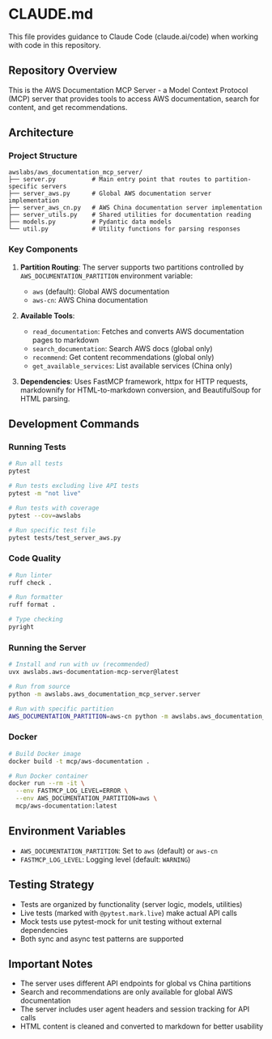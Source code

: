 # CLAUDE.md

This file provides guidance to Claude Code (claude.ai/code) when working with code in this repository.

## Repository Overview

This is the AWS Documentation MCP Server - a Model Context Protocol (MCP) server that provides tools to access AWS documentation, search for content, and get recommendations.

## Architecture

### Project Structure
```
awslabs/aws_documentation_mcp_server/
├── server.py          # Main entry point that routes to partition-specific servers
├── server_aws.py      # Global AWS documentation server implementation
├── server_aws_cn.py   # AWS China documentation server implementation
├── server_utils.py    # Shared utilities for documentation reading
├── models.py          # Pydantic data models
└── util.py            # Utility functions for parsing responses
```

### Key Components

1. **Partition Routing**: The server supports two partitions controlled by `AWS_DOCUMENTATION_PARTITION` environment variable:
   - `aws` (default): Global AWS documentation
   - `aws-cn`: AWS China documentation

2. **Available Tools**:
   - `read_documentation`: Fetches and converts AWS documentation pages to markdown
   - `search_documentation`: Search AWS docs (global only)
   - `recommend`: Get content recommendations (global only)
   - `get_available_services`: List available services (China only)

3. **Dependencies**: Uses FastMCP framework, httpx for HTTP requests, markdownify for HTML-to-markdown conversion, and BeautifulSoup for HTML parsing.

## Development Commands

### Running Tests
```bash
# Run all tests
pytest

# Run tests excluding live API tests
pytest -m "not live"

# Run tests with coverage
pytest --cov=awslabs

# Run specific test file
pytest tests/test_server_aws.py
```

### Code Quality
```bash
# Run linter
ruff check .

# Run formatter
ruff format .

# Type checking
pyright
```

### Running the Server
```bash
# Install and run with uv (recommended)
uvx awslabs.aws-documentation-mcp-server@latest

# Run from source
python -m awslabs.aws_documentation_mcp_server.server

# Run with specific partition
AWS_DOCUMENTATION_PARTITION=aws-cn python -m awslabs.aws_documentation_mcp_server.server
```

### Docker
```bash
# Build Docker image
docker build -t mcp/aws-documentation .

# Run Docker container
docker run --rm -it \
  --env FASTMCP_LOG_LEVEL=ERROR \
  --env AWS_DOCUMENTATION_PARTITION=aws \
  mcp/aws-documentation:latest
```

## Environment Variables

- `AWS_DOCUMENTATION_PARTITION`: Set to `aws` (default) or `aws-cn`
- `FASTMCP_LOG_LEVEL`: Logging level (default: `WARNING`)

## Testing Strategy

- Tests are organized by functionality (server logic, models, utilities)
- Live tests (marked with `@pytest.mark.live`) make actual API calls
- Mock tests use pytest-mock for unit testing without external dependencies
- Both sync and async test patterns are supported

## Important Notes

- The server uses different API endpoints for global vs China partitions
- Search and recommendations are only available for global AWS documentation
- The server includes user agent headers and session tracking for API calls
- HTML content is cleaned and converted to markdown for better usability